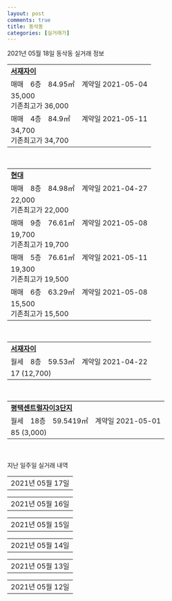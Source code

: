 ```yaml
---
layout: post
comments: true
title: 동삭동
categories: [실거래가]
---
```


2021년 05월 18일 동삭동 실거래 정보

<table>
  <tr>
    <td colspan="4" style="font-weight: bold;"><a href="https://search.naver.com/search.naver?query=서재자이">서재자이</a></td>
  </tr>
    
  <tr>
    <td>매매</td>
    <td>6층</td>
    <td>84.95㎡</td>
    <td>계약일 2021-05-04</td>
  </tr>
  <tr>
    <td colspan="4">35,000<br>기존최고가 36,000</td>
  </tr>
    
  <tr>
    <td>매매</td>
    <td>4층</td>
    <td>84.9㎡</td>
    <td>계약일 2021-05-11</td>
  </tr>
  <tr>
    <td colspan="4">34,700<br>기존최고가 34,700</td>
  </tr>
    
</table>
<br>
<table>
  <tr>
    <td colspan="4" style="font-weight: bold;"><a href="https://search.naver.com/search.naver?query=현대">현대</a></td>
  </tr>
    
  <tr>
    <td>매매</td>
    <td>8층</td>
    <td>84.98㎡</td>
    <td>계약일 2021-04-27</td>
  </tr>
  <tr>
    <td colspan="4">22,000<br>기존최고가 22,000</td>
  </tr>
    
  <tr>
    <td>매매</td>
    <td>9층</td>
    <td>76.61㎡</td>
    <td>계약일 2021-05-08</td>
  </tr>
  <tr>
    <td colspan="4">19,700<br>기존최고가 19,700</td>
  </tr>
    
  <tr>
    <td>매매</td>
    <td>5층</td>
    <td>76.61㎡</td>
    <td>계약일 2021-05-11</td>
  </tr>
  <tr>
    <td colspan="4">19,300<br>기존최고가 19,500</td>
  </tr>
    
  <tr>
    <td>매매</td>
    <td>6층</td>
    <td>63.29㎡</td>
    <td>계약일 2021-05-08</td>
  </tr>
  <tr>
    <td colspan="4">15,500<br>기존최고가 15,500</td>
  </tr>
    
</table>
<br>
<table>
  <tr>
    <td colspan="4" style="font-weight: bold;"><a href="https://search.naver.com/search.naver?query=서재자이">서재자이</a></td>
  </tr>
    
  <tr>
    <td>월세</td>
    <td>8층</td>
    <td>59.53㎡</td>
    <td>계약일 2021-04-22</td>
  </tr>
  <tr>
    <td colspan="4">17 (12,700)</td>
  </tr>
    
</table>
<br>
<table>
  <tr>
    <td colspan="4" style="font-weight: bold;"><a href="https://search.naver.com/search.naver?query=평택센트럴자이3단지">평택센트럴자이3단지</a></td>
  </tr>
    
  <tr>
    <td>월세</td>
    <td>18층</td>
    <td>59.5419㎡</td>
    <td>계약일 2021-05-01</td>
  </tr>
  <tr>
    <td colspan="4">85 (3,000)</td>
  </tr>
    
</table>
    
<div style="margin-top: 50px; margin-bottom: 13px">지난 일주일 실거래 내역</div>

  <table style="width: 100%; margin-bottom: 1px">
      <tr class="header">
        <td>2021년 05월 17일</td>
      </tr>
      <tr class="child" style="display: none">
        <td>
            
        <table>
          <tr>
            <td colspan="4" style="font-weight: bold;"><a href="https://search.naver.com/search.naver?query=실거래정보없음">실거래정보없음</a></td>
          </tr>

        </table>
    
        </td>
      </tr>
  </table>
    
  <table style="width: 100%; margin-bottom: 1px">
      <tr class="header">
        <td>2021년 05월 16일</td>
      </tr>
      <tr class="child" style="display: none">
        <td>
            
        <table>
          <tr>
            <td colspan="4" style="font-weight: bold;"><a href="https://search.naver.com/search.naver?query=실거래정보없음">실거래정보없음</a></td>
          </tr>

        </table>
    
        </td>
      </tr>
  </table>
    
  <table style="width: 100%; margin-bottom: 1px">
      <tr class="header">
        <td>2021년 05월 15일</td>
      </tr>
      <tr class="child" style="display: none">
        <td>
            
        <table>
          <tr>
            <td colspan="4" style="font-weight: bold;"><a href="https://search.naver.com/search.naver?query=삼익사이버">삼익사이버</a></td>
          </tr>

          <tr>
            <td>매매</td>
            <td>20층</td>
            <td>84.92㎡</td>
            <td>계약일 2021-05-03</td>
          </tr>
          <tr>
            <td colspan="4">25,000<br>기존최고가 25,000</td>
          </tr>
    
        </table>
        <table style="margin-top: 5px">
          <tr>
            <td colspan="4" style="font-weight: bold;"><a href="https://search.naver.com/search.naver?query=평택센트럴자이3단지">평택센트럴자이3단지</a></td>
          </tr>
    
          <tr>
            <td>매매</td>
            <td>17층</td>
            <td>72.6417㎡</td>
            <td>계약일 2021-04-24</td>
          </tr>
          <tr>
            <td colspan="4">47,000<br>기존최고가 47,000</td>
          </tr>
    
        </table>
        <table style="margin-top: 5px">
          <tr>
            <td colspan="4" style="font-weight: bold;"><a href="https://search.naver.com/search.naver?query=The Sharp 지제역 센트럴파크 1BL">The Sharp 지제역 센트럴파크 1BL</a></td>
          </tr>
    
          <tr>
            <td>월세</td>
            <td>9층</td>
            <td>59.6236㎡</td>
            <td>계약일 2021-04-24</td>
          </tr>
          <tr>
            <td colspan="4">90 (1,000)</td>
          </tr>
    
          <tr>
            <td>월세</td>
            <td>10층</td>
            <td>74.7312㎡</td>
            <td>계약일 2021-05-14</td>
          </tr>
          <tr>
            <td colspan="4">90 (3,000)</td>
          </tr>
    
        </table>
        <table style="margin-top: 5px">
          <tr>
            <td colspan="4" style="font-weight: bold;"><a href="https://search.naver.com/search.naver?query=서재자이">서재자이</a></td>
          </tr>
    
          <tr>
            <td>전세</td>
            <td>2층</td>
            <td>74.55㎡</td>
            <td>계약일 2021-04-26</td>
          </tr>
          <tr>
            <td colspan="4">25,000</td>
          </tr>
    
        </table>
    
        </td>
      </tr>
  </table>
    
  <table style="width: 100%; margin-bottom: 1px">
      <tr class="header">
        <td>2021년 05월 14일</td>
      </tr>
      <tr class="child" style="display: none">
        <td>
            
        <table>
          <tr>
            <td colspan="4" style="font-weight: bold;"><a href="https://search.naver.com/search.naver?query=평택센트럴자이 1단지">평택센트럴자이 1단지</a></td>
          </tr>

          <tr>
            <td>매매</td>
            <td>15층</td>
            <td>59.5153㎡</td>
            <td>계약일 2021-04-24</td>
          </tr>
          <tr>
            <td colspan="4">43,500<br>기존최고가 43,500</td>
          </tr>
    
          <tr>
            <td>매매</td>
            <td>26층</td>
            <td>59.5153㎡</td>
            <td>계약일 2021-04-30</td>
          </tr>
          <tr>
            <td colspan="4">43,000<br>기존최고가 43,000</td>
          </tr>
    
          <tr>
            <td>매매</td>
            <td>16층</td>
            <td>59.5153㎡</td>
            <td>계약일 2021-05-02</td>
          </tr>
          <tr>
            <td colspan="4">41,800<br>기존최고가 41,800</td>
          </tr>
    
        </table>
        <table style="margin-top: 5px">
          <tr>
            <td colspan="4" style="font-weight: bold;"><a href="https://search.naver.com/search.naver?query=평택센트럴자이 4단지">평택센트럴자이 4단지</a></td>
          </tr>
    
          <tr>
            <td>매매</td>
            <td>18층</td>
            <td>72.6417㎡</td>
            <td>계약일 2021-04-27</td>
          </tr>
          <tr>
            <td colspan="4">53,500<br>기존최고가 53,500</td>
          </tr>
    
        </table>
        <table style="margin-top: 5px">
          <tr>
            <td colspan="4" style="font-weight: bold;"><a href="https://search.naver.com/search.naver?query=평택센트럴자이3단지">평택센트럴자이3단지</a></td>
          </tr>
    
          <tr>
            <td>매매</td>
            <td>11층</td>
            <td>84.5568㎡</td>
            <td>계약일 2021-04-20</td>
          </tr>
          <tr>
            <td colspan="4">55,500<br>기존최고가 57,300</td>
          </tr>
    
          <tr>
            <td>매매</td>
            <td>21층</td>
            <td>59.5419㎡</td>
            <td>계약일 2021-05-10</td>
          </tr>
          <tr>
            <td colspan="4">40,300<br>기존최고가 40,300</td>
          </tr>
    
          <tr>
            <td>매매</td>
            <td>4층</td>
            <td>59.5419㎡</td>
            <td>계약일 2021-05-04</td>
          </tr>
          <tr>
            <td colspan="4">40,000<br>기존최고가 40,000</td>
          </tr>
    
        </table>
        <table style="margin-top: 5px">
          <tr>
            <td colspan="4" style="font-weight: bold;"><a href="https://search.naver.com/search.naver?query=서재자이">서재자이</a></td>
          </tr>
    
          <tr>
            <td>전세</td>
            <td>19층</td>
            <td>84.9㎡</td>
            <td>계약일 2021-05-13</td>
          </tr>
          <tr>
            <td colspan="4">32,500<br>기존최고가 None</td>
          </tr>
    
        </table>
        <table style="margin-top: 5px">
          <tr>
            <td colspan="4" style="font-weight: bold;"><a href="https://search.naver.com/search.naver?query=평택센트럴자이3단지">평택센트럴자이3단지</a></td>
          </tr>
    
          <tr>
            <td>전세</td>
            <td>5층</td>
            <td>84.2757㎡</td>
            <td>계약일 2021-05-13</td>
          </tr>
          <tr>
            <td colspan="4">46,700<br>기존최고가 None</td>
          </tr>
    
        </table>
    
        </td>
      </tr>
  </table>
    
  <table style="width: 100%; margin-bottom: 1px">
      <tr class="header">
        <td>2021년 05월 13일</td>
      </tr>
      <tr class="child" style="display: none">
        <td>
            
        <table>
          <tr>
            <td colspan="4" style="font-weight: bold;"><a href="https://search.naver.com/search.naver?query=실거래정보없음">실거래정보없음</a></td>
          </tr>

        </table>
    
        </td>
      </tr>
  </table>
    
  <table style="width: 100%; margin-bottom: 1px">
      <tr class="header">
        <td>2021년 05월 12일</td>
      </tr>
      <tr class="child" style="display: none">
        <td>
            
        <table>
          <tr>
            <td colspan="4" style="font-weight: bold;"><a href="https://search.naver.com/search.naver?query=The Sharp 지제역 센트럴파크 2BL">The Sharp 지제역 센트럴파크 2BL</a></td>
          </tr>

          <tr>
            <td>매매</td>
            <td>14층</td>
            <td>83.7111㎡</td>
            <td>계약일 2021-04-26</td>
          </tr>
          <tr>
            <td colspan="4">67,700<br>기존최고가 67,700</td>
          </tr>
    
        </table>
        <table style="margin-top: 5px">
          <tr>
            <td colspan="4" style="font-weight: bold;"><a href="https://search.naver.com/search.naver?query=삼익사이버">삼익사이버</a></td>
          </tr>
    
          <tr>
            <td>매매</td>
            <td>4층</td>
            <td>119.16㎡</td>
            <td>계약일 2021-05-07</td>
          </tr>
          <tr>
            <td colspan="4">26,000<br>기존최고가 26,000</td>
          </tr>
    
        </table>
        <table style="margin-top: 5px">
          <tr>
            <td colspan="4" style="font-weight: bold;"><a href="https://search.naver.com/search.naver?query=이안">이안</a></td>
          </tr>
    
          <tr>
            <td>매매</td>
            <td>10층</td>
            <td>84.87㎡</td>
            <td>계약일 2021-05-04</td>
          </tr>
          <tr>
            <td colspan="4">26,500<br>기존최고가 26,500</td>
          </tr>
    
        </table>
        <table style="margin-top: 5px">
          <tr>
            <td colspan="4" style="font-weight: bold;"><a href="https://search.naver.com/search.naver?query=평택센트럴자이3단지">평택센트럴자이3단지</a></td>
          </tr>
    
          <tr>
            <td>전세</td>
            <td>10층</td>
            <td>59.5419㎡</td>
            <td>계약일 2021-05-05</td>
          </tr>
          <tr>
            <td colspan="4">27,000</td>
          </tr>
    
          <tr>
            <td>전세</td>
            <td>14층</td>
            <td>84.5568㎡</td>
            <td>계약일 2021-05-09</td>
          </tr>
          <tr>
            <td colspan="4">33,000</td>
          </tr>
    
        </table>
        <table style="margin-top: 5px">
          <tr>
            <td colspan="4" style="font-weight: bold;"><a href="https://search.naver.com/search.naver?query=힐스테이트 지제역">힐스테이트 지제역</a></td>
          </tr>
    
          <tr>
            <td>전매</td>
            <td>7층</td>
            <td>84.9974㎡</td>
            <td>계약일 2021-04-29</td>
          </tr>
          <tr>
            <td colspan="4">34,818</td>
          </tr>
    
        </table>
    
        </td>
      </tr>
  </table>
    

